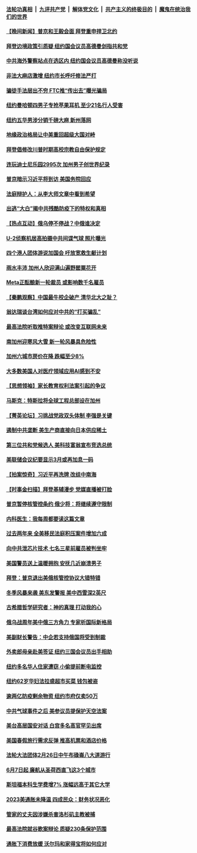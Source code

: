 ####  [法轮功真相](../../../../basic/blob/master/README.md?t=02232012) &nbsp;|&nbsp; [九评共产党](../../../../9ping.md/blob/master/README.md?t=02232012) &nbsp;|&nbsp; [解体党文化](../../../../jtdwh.md/blob/master/README.md?t=02232012)  &nbsp;|&nbsp; [共产主义的终极目的](../../../../gczydzjmd.md/blob/master/README.md?t=02232012) &nbsp;|&nbsp; [魔鬼在统治我们的世界](../../../../mgztzwmdsj.md/blob/master/README.md?t=02232012) 

#### [【晚间新闻】普京和王毅会面 拜登重申捍卫北约](../pages/nsc412/n13936355.md?t=02232012) 


#### [拜登边境政策引质疑 纽约国会议员高德曼剑指共和党](../pages/nsc412/n13936201.md?t=02232012) 

#### [中共海外警察站点在选区内 纽约国会议员高德曼称没听说](../pages/nsc412/n13936198.md?t=02232012) 

#### [非法大麻店激增 纽约市长呼吁修法严打](../pages/nsc412/n13936178.md?t=02232012) 

#### [骗徒手法层出不穷 FTC推“传出去”曝光骗局](../pages/nsc412/n13936154.md?t=02232012) 

#### [纽约曼哈顿四男子专抢苹果耳机 至少21名行人受害](../pages/nsc412/n13936182.md?t=02232012) 

#### [纽约五华男涉分销千磅大麻 新州落网](../pages/nsc412/n13936162.md?t=02232012) 

#### [地缘政治格局让中美重回超级大国对峙](../pages/nsc412/n13936132.md?t=02232012) 

#### [拜登倡修改川普时期高校宗教自由保护规定](../pages/nsc412/n13936072.md?t=02232012) 

#### [连玩迪士尼乐园2995次 加州男子创世界纪录](../pages/nsc412/n13936133.md?t=02232012) 

#### [普京暗示习近平将到访 美国务院回应](../pages/nsc412/n13936087.md?t=02232012) 

#### [法庭辩护人：从李大师文章中看到希望](../pages/nsc412/n13935876.md?t=02232012) 

#### [出逃“大白”揭中共残酷防疫下的特权和真相](../pages/nsc412/n13936151.md?t=02232012) 

#### [【热点互动】俄乌停不停战？中俄谁决定](../pages/nsc412/n13935934.md?t=02232012) 

#### [U-2侦察机居高拍摄中共间谍气球 照片曝光](../pages/nsc412/n13935986.md?t=02232012) 

#### [四个港人团体游说加国会 吁放宽救生艇计划](../pages/nsc412/n13936104.md?t=02232012) 

#### [雨水丰沛 加州人欣迎满山遍野罂粟花开](../pages/nsc412/n13936078.md?t=02232012) 

#### [Meta正酝酿新一轮裁员 或影响数千名雇员](../pages/nsc412/n13935946.md?t=02232012) 

#### [【秦鹏观察】中国最牛校企破产 清华北大之耻？](../pages/nsc412/n13935966.md?t=02232012) 

#### [翁达瑞谈台湾如何应对中共的“打买骗乱”](../pages/nsc412/n13936042.md?t=02232012) 

#### [最高法院听取推特案辩论 或改变互联网未来](../pages/nsc412/n13935837.md?t=02232012) 

#### [南加州迎寒风大雪 新一轮风暴具危险性](../pages/nsc412/n13936021.md?t=02232012) 

#### [加州六城市房价在降 跌幅至少8%](../pages/nsc412/n13935988.md?t=02232012) 

#### [大多数美国人对医疗领域应用AI感到不安](../pages/nsc412/n13935962.md?t=02232012) 

#### [【思想领袖】家长教育权利法案引起的争议](../pages/nsc412/n13914308.md?t=02232012) 

#### [马斯克：特斯拉将全球工程总部设在加州](../pages/nsc412/n13935859.md?t=02232012) 

#### [【菁英论坛】习挑战党政双头体制 李强是关键](../pages/nsc412/n13935884.md?t=02232012) 

#### [遏制中共垄断 美生产商直接向日本供应稀土](../pages/nsc412/n13935770.md?t=02232012) 

#### [第三位共和党候选人 美科技富翁宣布竞选总统](../pages/nsc412/n13935748.md?t=02232012) 

#### [美联储会议纪要显示3月或再加息一码](../pages/nsc412/n13935860.md?t=02232012) 

#### [【拍案惊奇】习近平再洗牌 改组中南海](../pages/nsc412/n13935760.md?t=02232012) 

#### [【时事金扫描】拜登基辅漫步 党媒直播被打脸](../pages/nsc412/n13935661.md?t=02232012) 

#### [普京暂停核管控条约 俄少将：将继续遵守限制](../pages/nsc412/n13935788.md?t=02232012) 

#### [内科医生：我每周都要读这篇文章](../pages/nsc412/n13935219.md?t=02232012) 

#### [过去两年来 全美移民法庭积压案件增加六成](../pages/nsc412/n13935251.md?t=02232012) 

#### [向中共泄芯片技术 七名三星前雇员被判坐牢](../pages/nsc412/n13935767.md?t=02232012) 

#### [美国警员送上温暖拥抱 安抚几近崩溃男子](../pages/nsc412/n13935122.md?t=02232012) 

#### [拜登：普京退出美俄核管控协议大错特错](../pages/nsc412/n13935588.md?t=02232012) 

#### [冬季风暴来袭 美东发警报 美中西雪深2英尺](../pages/nsc412/n13935622.md?t=02232012) 

#### [古希腊哲学研究者：神的真理 打动我的心](../pages/nsc412/n13935136.md?t=02232012) 

#### [俄乌战周年美中俄三方角力 专家析国际新格局](../pages/nsc412/n13934906.md?t=02232012) 

#### [美副财长警告：中企若支持俄国将受到制裁](../pages/nsc412/n13935247.md?t=02232012) 




#### [外卖郎母亲赴美签证 纽约三国会议员出手相助](../pages/nsc412/n13935259.md?t=02232012) 

#### [纽约多名华人住家遭窃 小偷提前断电监控](../pages/nsc412/n13935241.md?t=02232012) 

#### [纽约62岁华妇法拉盛超市买菜 钱包被盗](../pages/nsc412/n13935237.md?t=02232012) 

#### [逾两亿防疫剩余物资 纽约市府仅卖50万](../pages/nsc412/n13935223.md?t=02232012) 

#### [中共气球事件之后 美参议员提保护天空法案](../pages/nsc412/n13935184.md?t=02232012) 

#### [美台高层国安对话 白宫多名高官罕见出席](../pages/nsc412/n13935207.md?t=02232012) 

#### [美国春假旅行需求反弹 推高机票和酒店价格](../pages/nsc412/n13935075.md?t=02232012) 

#### [法轮大法团体2月26日中午布碌崙八大道游行](../pages/nsc412/n13935225.md?t=02232012) 

#### [6月7日起 廉航从圣荷西直飞这3个城市](../pages/nsc412/n13935197.md?t=02232012) 

#### [斯坦福本科生学费增7% 涨幅远高于其它大学](../pages/nsc412/n13935194.md?t=02232012) 

#### [2023美通胀未降温 四成民众：财务状况恶化](../pages/nsc412/n13935174.md?t=02232012) 

#### [管家的丈夫因涉嫌杀害洛杉矶主教被捕](../pages/nsc412/n13935145.md?t=02232012) 

#### [最高法院就谷歌案辩论 质疑230条保护范围](../pages/nsc412/n13934917.md?t=02232012) 

#### [通胀下消费放缓 沃尔玛和家得宝将如何应对](../pages/nsc412/n13935011.md?t=02232012) 

